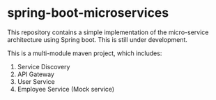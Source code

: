 # spring-boot-microservices

This repository contains a simple implementation of the micro-service architecture using Spring boot. This is still under development.

This is a multi-module maven project, which includes:
1. Service Discovery
2. API Gateway
3. User Service
4. Employee Service (Mock service)
